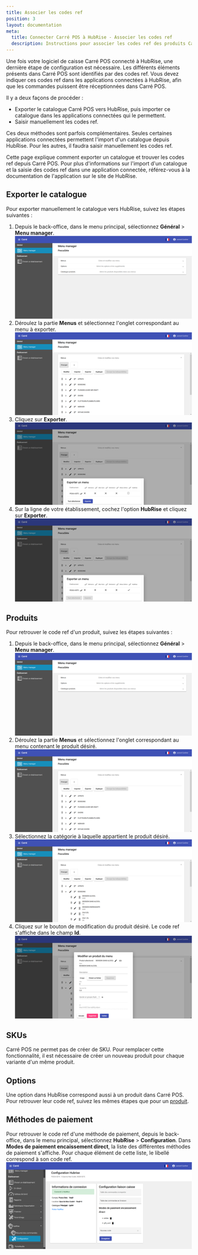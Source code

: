 ```yaml
---
title: Associer les codes ref
position: 3
layout: documentation
meta:
  title: Connecter Carré POS à HubRise - Associer les codes ref
  description: Instructions pour associer les codes ref des produits Carré POS avec d'autres applications connectées à HubRise pour la synchronisation des données.
---
```


Une fois votre logiciel de caisse Carré POS connecté à HubRise, une dernière étape de configuration est nécessaire. Les différents éléments présents dans Carré POS sont identifiés par des codes ref. Vous devez indiquer ces codes ref dans les applications connectées à HubRise, afin que les commandes puissent être réceptionnées dans Carré POS.

Il y a deux façons de procéder :
- Exporter le catalogue Carré POS vers HubRise, puis importer ce catalogue dans les applications connectées qui le permettent.
- Saisir manuellement les codes ref.

Ces deux méthodes sont parfois complémentaires. Seules certaines applications connectées permettent l'import d'un catalogue depuis HubRise. Pour les autres, il faudra saisir manuellement les codes ref.

Cette page explique comment exporter un catalogue et trouver les codes ref depuis Carré POS. Pour plus d'informations sur l'import d'un catalogue et la saisie des codes ref dans une application connectée, référez-vous à la documentation de l'application sur le site de HubRise.   

## Exporter le catalogue

Pour exporter manuellement le catalogue vers HubRise, suivez les étapes suivantes :

1. Depuis le back-office, dans le menu principal, sélectionnez **Général** > **Menu manager**.
   ![Associer les codes ref - Menu manager](../images/007-fr-carre-pos-menu-manager.png)
1. Déroulez la partie **Menus** et sélectionnez l'onglet correspondant au menu à exporter.
   ![Associer les codes ref - Menu affiché](../images/008-fr-carre-pos-menu.png)
1. Cliquez sur **Exporter**.
   ![Associer les codes ref - Exporter le menu](../images/009-fr-carre-pos-exporter-menu.png)
1. Sur la ligne de votre établissement, cochez l'option **HubRise** et cliquez sur **Exporter**.
   ![Associer les codes ref - Menu exporté](../images/010-fr-carre-pos-menu-exporte.png)

## Produits

Pour retrouver le code ref d'un produit, suivez les étapes suivantes :

1. Depuis le back-office, dans le menu principal, sélectionnez **Général** > **Menu manager**.
   ![Associer les codes ref - Menu manager](../images/007-fr-carre-pos-menu-manager.png)
1. Déroulez la partie **Menus** et sélectionnez l'onglet correspondant au menu contenant le produit désiré.
   ![Associer les codes ref - Menu affiché](../images/008-fr-carre-pos-menu.png)
1. Sélectionnez la catégorie à laquelle appartient le produit désiré.
   ![Associer les codes ref - Catégorie affichée](../images/011-fr-carre-pos-menu-categorie.png)
1. Cliquez sur le bouton de modification du produit désiré. Le code ref s'affiche dans le champ **Id**.
   ![Associer les codes ref - Détails du produit](../images/012-fr-carre-pos-details-produit.png)

## SKUs

Carré POS ne permet pas de créer de SKU. Pour remplacer cette fonctionnalité, il est nécessaire de créer un nouveau produit pour chaque variante d'un même produit.

## Options

Une option dans HubRise correspond aussi à un produit dans Carré POS. Pour retrouver leur code ref, suivez les mêmes étapes que pour un [produit](/apps/carre-pos/associer-codes-ref#produits).

## Méthodes de paiement

Pour retrouver le code ref d'une méthode de paiement, depuis le back-office, dans le menu principal, sélectionnez **HubRise** > **Configuration**. Dans **Modes de paiement encaissement direct**, la liste des différentes méthodes de paiement s'affiche. Pour chaque élément de cette liste, le libellé correspond à son code ref.
   ![Associer les codes ref - Modes de paiement](../images/013-fr-carre-pos-details-modes-paiement.png)